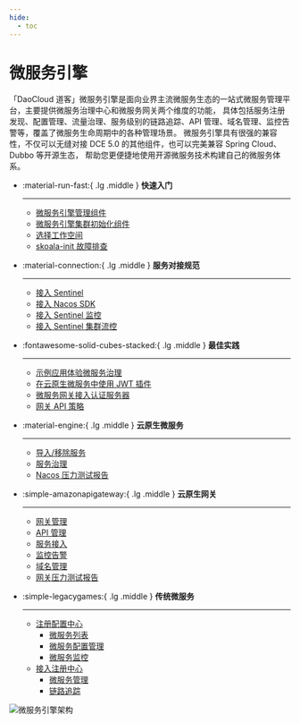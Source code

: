 ```yaml
---
hide:
  - toc
---
```


# 微服务引擎

「DaoCloud 道客」微服务引擎是面向业界主流微服务生态的一站式微服务管理平台，主要提供微服务治理中心和微服务网关两个维度的功能，
具体包括服务注册发现、配置管理、流量治理、服务级别的链路追踪、API 管理、域名管理、监控告警等，覆盖了微服务生命周期中的各种管理场景。
微服务引擎具有很强的兼容性，不仅可以无缝对接 DCE 5.0 的其他组件，也可以完美兼容 Spring Cloud、Dubbo 等开源生态，
帮助您更便捷地使用开源微服务技术构建自己的微服务体系。

<div class="grid cards" markdown>

-   :material-run-fast:{ .lg .middle } __快速入门__

    ---

    - [微服务引擎管理组件](../quickstart/skoala.md)
    - [微服务引擎集群初始化组件](../quickstart/skoala-init.md)
    - [选择工作空间](../quickstart/select-workspace.md)
    - [skoala-init 故障排查](../troubleshoot/auth-server.md)

-   :material-connection:{ .lg .middle } __服务对接规范__

    ---

    - [接入 Sentinel](../standard/sentinel.md)
    - [接入 Nacos SDK](../standard/nacos.md)
    - [接入 Sentinel 监控](../standard/monitor.md)
    - [接入 Sentinel 集群流控](../standard/flow-control.md)

-   :fontawesome-solid-cubes-stacked:{ .lg .middle } __最佳实践__

    ---

    - [示例应用体验微服务治理](../best-practice/use-skoala-01.md)
    - [在云原生微服务中使用 JWT 插件](../best-practice/plugins/jwt.md)
    - [微服务网关接入认证服务器](../best-practice/auth-server.md)
    - [网关 API 策略](../best-practice/gateway02.md)

-   :material-engine:{ .lg .middle } __云原生微服务__

    ---

    - [导入/移除服务](../cloud-ms/traffic-control.md)
    - [服务治理](../cloud-ms/traffic-control.md)
    - [Nacos 压力测试报告](../tests/nacos-stress-test.md)

-   :simple-amazonapigateway:{ .lg .middle } __云原生网关__

    ---

    - [网关管理](../gateway/index.md)
    - [API 管理](../gateway/api/index.md)
    - [服务接入](../gateway/service/manual-integrate.md)
    - [监控告警](../gateway/alert.md)
    - [域名管理](../gateway/domain/index.md)
    - [网关压力测试报告](../tests/gateway-stress-test.md)

-   :simple-legacygames:{ .lg .middle } __传统微服务__

    ---

    - [注册配置中心](../trad-ms/hosted/index.md)
        - [微服务列表](../trad-ms/hosted/services/index.md)
        - [微服务配置管理](../trad-ms/hosted/configs.md)
        - [微服务监控](../trad-ms/hosted/monitor/microservices.md)
    - [接入注册中心](../trad-ms/integrated/index.md)
        - [微服务管理](../trad-ms/integrated/manage-service.md)
        - [链路追踪](../trad-ms/integrated/trace.md)

</div>

![微服务引擎架构](https://docs.daocloud.io/daocloud-docs-images/docs/zh/docs/skoala/images/archi.png)
